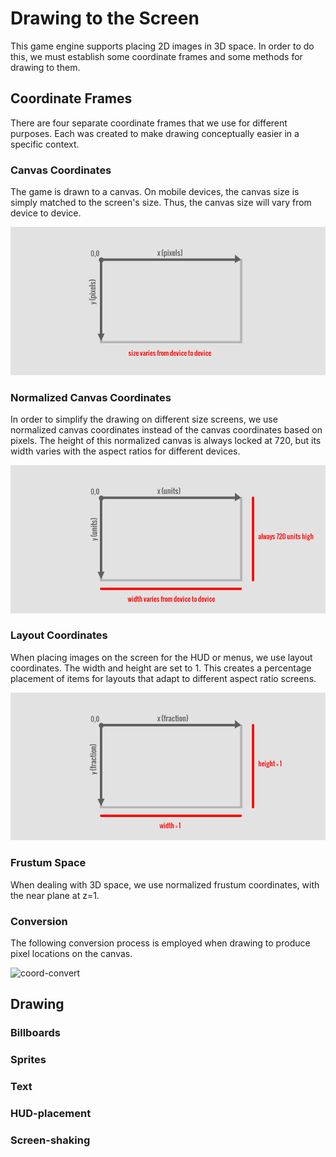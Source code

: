 # Drawing to the Screen

This game engine supports placing 2D images in 3D space.  In order to do this,
we must establish some coordinate frames and some methods for drawing to them.

## Coordinate Frames

There are four separate coordinate frames that we use for different purposes.
Each was created to make drawing conceptually easier in a specific context.

### Canvas Coordinates

The game is drawn to a canvas.  On mobile devices, the canvas size is simply
matched to the screen's size.  Thus, the canvas size will vary from device to
device.

![coord-canvas](img/coord-canvas.png)

### Normalized Canvas Coordinates

In order to simplify the drawing on different size screens, we use normalized
canvas coordinates instead of the canvas coordinates based on pixels.  The
height of this normalized canvas is always locked at 720, but its width varies
with the aspect ratios for different devices.

![coord-norm](img/coord-norm.png)

### Layout Coordinates

When placing images on the screen for the HUD or menus, we use layout coordinates.
The width and height are set to 1.  This creates a percentage placement of items
for layouts that adapt to different aspect ratio screens.

![coord-frac](img/coord-frac.png)

### Frustum Space

When dealing with 3D space, we use normalized frustum coordinates, with the
near plane at z=1.

### Conversion

The following conversion process is employed when drawing to produce pixel
locations on the canvas.

![coord-convert](img/coord-convert.png)

## Drawing

### Billboards

### Sprites

### Text

### HUD-placement

### Screen-shaking
